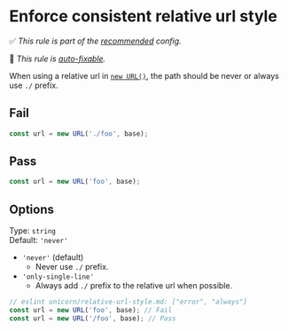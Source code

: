 # Enforce consistent relative url style

✅ *This rule is part of the [recommended](https://github.com/sindresorhus/eslint-plugin-unicorn#recommended-config) config.*

🔧 *This rule is [auto-fixable](https://eslint.org/docs/user-guide/command-line-interface#fixing-problems).*

When using a relative url in [`new URL()`](https://developer.mozilla.org/en-US/docs/Web/API/URL/URL), the path should be never or always use `./` prefix.

## Fail

```js
const url = new URL('./foo', base);
```

## Pass

```js
const url = new URL('foo', base);
```

## Options

Type: `string`\
Default: `'never'`

- `'never'` (default)
  - Never use `./` prefix.
- `'only-single-line'`
  - Always add `./` prefix to the relative url when possible.

```js
// eslint unicorn/relative-url-style.md: ["error", "always"]
const url = new URL('foo', base); // Fail
const url = new URL('/foo', base); // Pass
```
